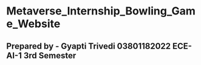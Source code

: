 # Metaverse_Internship_Bowling_Game_Website

## Prepared by - Gyapti Trivedi 03801182022 ECE-AI-1 3rd Semester
